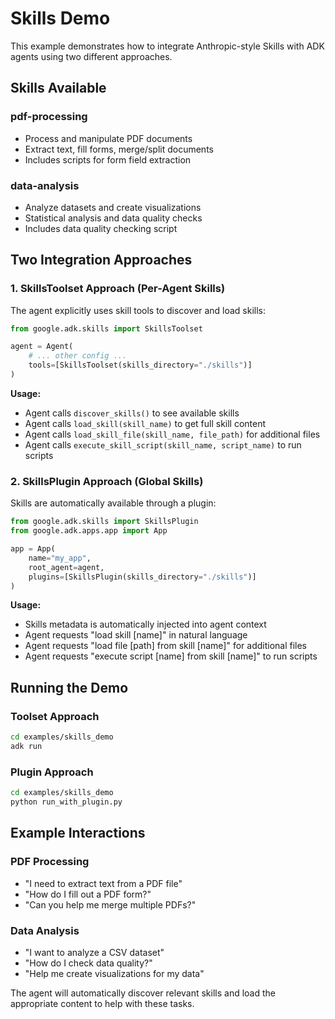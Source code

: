 # Skills Demo

This example demonstrates how to integrate Anthropic-style Skills with ADK agents using two different approaches.

## Skills Available

### pdf-processing
- Process and manipulate PDF documents
- Extract text, fill forms, merge/split documents
- Includes scripts for form field extraction

### data-analysis  
- Analyze datasets and create visualizations
- Statistical analysis and data quality checks
- Includes data quality checking script

## Two Integration Approaches

### 1. SkillsToolset Approach (Per-Agent Skills)

The agent explicitly uses skill tools to discover and load skills:

```python
from google.adk.skills import SkillsToolset

agent = Agent(
    # ... other config ...
    tools=[SkillsToolset(skills_directory="./skills")]
)
```

**Usage:**
- Agent calls `discover_skills()` to see available skills
- Agent calls `load_skill(skill_name)` to get full skill content
- Agent calls `load_skill_file(skill_name, file_path)` for additional files
- Agent calls `execute_skill_script(skill_name, script_name)` to run scripts

### 2. SkillsPlugin Approach (Global Skills)

Skills are automatically available through a plugin:

```python
from google.adk.skills import SkillsPlugin
from google.adk.apps.app import App

app = App(
    name="my_app",
    root_agent=agent,
    plugins=[SkillsPlugin(skills_directory="./skills")]
)
```

**Usage:**
- Skills metadata is automatically injected into agent context
- Agent requests "load skill [name]" in natural language
- Agent requests "load file [path] from skill [name]" for additional files
- Agent requests "execute script [name] from skill [name]" to run scripts

## Running the Demo

### Toolset Approach
```bash
cd examples/skills_demo
adk run
```

### Plugin Approach  
```bash
cd examples/skills_demo
python run_with_plugin.py
```

## Example Interactions

### PDF Processing
- "I need to extract text from a PDF file"
- "How do I fill out a PDF form?"
- "Can you help me merge multiple PDFs?"

### Data Analysis
- "I want to analyze a CSV dataset"
- "How do I check data quality?"
- "Help me create visualizations for my data"

The agent will automatically discover relevant skills and load the appropriate content to help with these tasks.
